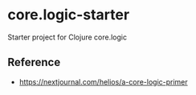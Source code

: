 # core.logic-starter
Starter project for Clojure core.logic

## Reference

- https://nextjournal.com/helios/a-core-logic-primer
